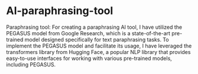 # AI-paraphrasing-tool

Paraphrasing tool: For creating a paraphrasing AI tool, I have utilized the PEGASUS model from Google Research, which is a state-of-the-art pre-trained model designed specifically for text paraphrasing tasks. To implement the PEGASUS model and facilitate its usage, I have leveraged the transformers library from Hugging Face, a popular NLP library that provides easy-to-use interfaces for working with various pre-trained models, including PEGASUS.
